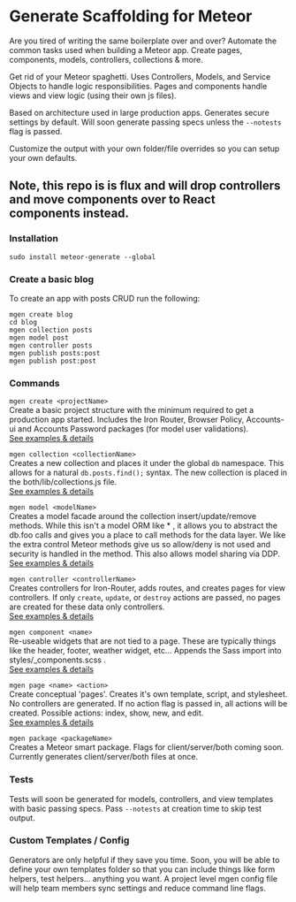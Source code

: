 # Generate Scaffolding for Meteor

Are you tired of writing the same boilerplate over and over?  Automate the common tasks used when building a Meteor app. Create pages, components, models, controllers, collections & more. 

Get rid of your Meteor spaghetti. Uses Controllers, Models, and Service Objects to handle logic responsibilities. Pages and components handle views and view logic (using their own js files).

Based on architecture used in large production apps. Generates secure settings by default. Will soon generate passing specs unless the `--notests` flag is passed.

Customize the output with your own folder/file overrides so you can setup your own defaults.

## Note, this repo is is flux and will drop controllers and move components over to React components instead.


### Installation
`sudo install meteor-generate --global`  


### Create a basic blog

To create an app with posts CRUD run the following:

`mgen create blog`  
`cd blog`  
`mgen collection posts`  
`mgen model post`  
`mgen controller posts`  
`mgen publish posts:post`  
`mgen publish post:post`  


### Commands

`mgen create <projectName>`  
Create a basic project structure with the minimum required to get a production app started. Includes the Iron Router, Browser Policy, Accounts-ui and Accounts Password packages (for model user validations).  
[See examples & details](http://foo)

`mgen collection <collectionName>`  
Creates a new collection and places it under the global `db` namespace. This allows for a natural `db.posts.find();` syntax. The new collection is placed in the both/lib/collections.js file.  
[See examples & details](http://foo)

`mgen model <modelName>`  
Creates a model facade around the collection insert/update/remove methods. While this isn't a model ORM like * , it allows you to abstract the db.foo calls and gives you a place to call methods for the data layer. We like the extra control Meteor methods give us so allow/deny is not used and security is handled in the method. This also allows model sharing via DDP.  
[See examples & details](http://foo)

`mgen controller <controllerName>`  
 Creates controllers for Iron-Router, adds routes, and creates pages for view controllers. If only `create`, `update`, or `destroy` actions are passed, no pages are created for these data only controllers.  
[See examples & details](http://foo)

`mgen component <name>`  
Re-useable widgets that are not tied to a page. These are typically things like the header, footer, weather widget, etc... Appends the Sass import into styles/_components.scss .  
[See examples & details](http://foo)

`mgen page <name> <action>`  
Create conceptual 'pages'. Creates it's own template, script, and stylesheet. No controllers are generated. If no action flag is passed in, all actions will be created. Possible actions: index, show, new, and edit.  
[See examples & details](http://foo)

`mgen package <packageName>`  
 Creates a Meteor smart package. Flags for client/server/both coming soon. Currently generates client/server/both files at once.

### Tests

Tests will soon be generated for models, controllers, and view templates with basic passing specs. Pass `--notests` at creation time to skip test output.

### Custom Templates / Config
Generators are only helpful if they save you time. Soon, you will be able to define your own templates folder so that you can include things like form helpers, test helpers... anything you want. A project level mgen config file will help team members sync settings and reduce command line flags.

